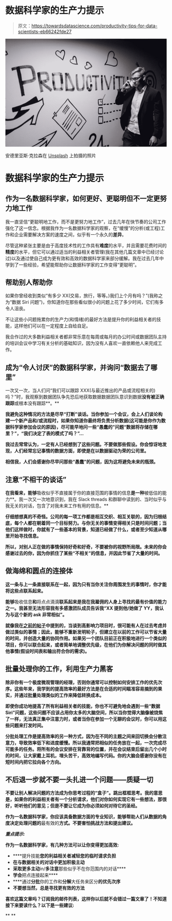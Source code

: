 # 数据科学家的生产力提示

> 原文：<https://towardsdatascience.com/productivity-tips-for-data-scientists-eb66242fde27>

![](img/29c9efc49e2df9a50c67aec64bd959d5.png)

安德里亚斯·克拉森在 [Unsplash](https://unsplash.com?utm_source=medium&utm_medium=referral) 上拍摄的照片

# 数据科学家的生产力提示

## 作为一名数据科学家，如何更好、更聪明但不一定更努力地工作

我一直坚信“更聪明地工作，而不是更努力地工作”，过去几年在快节奏的公司工作强化了这一信念。根据我作为一名数据科学家的观察，在“缓慢”的分析(或工程)工作和企业需要解决方案的速度之间，似乎有一个永久的**差异**。

尽管这种紧张主要是由于高度技术性的工作具有**难度**的水平，并且需要花费时间的**精度**的水平，但它可以通过适当的利益相关者管理(我在其他几篇文章中已经讨论过)以及通过使自己成为更有效和高效的数据科学家来部分缓解。我在过去几年中学到了一些经验，希望能帮助你让数据科学家的工作变得“更聪明”。

## **帮助别人帮助你**

如果你曾经收到类似“有多少 XX(交易，旅行，等等。)我们上个月有吗？”(我称之为“数据 Siri 问题”)，你知道你在那些看似很小的问题上花了多少时间，它们有多令人沮丧。

不让这些小问题拖累你的生产力(和情绪)的最好方法是提升你的利益相关者的技能，这样他们可以在一定程度上自给自足。

我合作过的大多数利益相关者都非常乐意在每周或每月的办公时间或数据团队主持的培训会议中学习有关分析的基础知识，因为没有人喜欢一直依赖他人来完成工作。

## **成为“令人讨厌”的数据科学家，并询问“数据去了哪里”**

一次又一次，当人们问“我们可以跟踪 XXX(与最近推出的产品或流程相关的)吗？”时，我观察到数据团队争先恐后地获取数据数据团队意识到数据**没有被正确跟踪**或根本没有跟踪**。**

**我避免这种情况的方法是尽早“打断”谈话。当你参加一个会议，会上人们谈论构建一个新产品和/或流程时，如果你知道你最终将负责分析数据(这可能是你作为数据科学家参加会议的原因)，尽可能早地问一些“愚蠢的”问题“数据将存储在哪里？”，“我们决定了表的模式了吗？”…**

**我过去常常认为，一定有人已经想到了这些问题。不要做那些假设。你会惊讶地发现，人们经常忘记事情的数据方面，即使是在以数据驱动为荣的公司里。**

**相信我，人们会感谢你尽早问那些“愚蠢”的问题，因为这将避免未来的瓶颈。**

## ****注意“不相干的谈话”****

**在我看来，能够**吸收似乎不直接属于你的直接范围的事情的信息**是一种**被低估的能力**。我一次又一次地意识到，我在 Slack threads 和群聊中读到的、当时似乎与我无关的对话，包含了对我未来工作有用的信息。**

**仔细想想真的不奇怪。公司的每一项工作都是相互交织、相互关联的，因为归根结底，每个人都在朝着同一个目标努力。与你无关的事情变得相关只是时间问题；当他们这样做时，你就有了一些基本的背景，知道已经做了什么，或者至少知道从哪里开始寻找信息。**

**所以，对别人正在做的事情保持好奇和好奇，不要被你的视野所局限。未来的你会感谢过去的你，因为你抓住了某些“不相关”的信息，并因此节省了大量的时间。**

## ****做海绵和圆点的连接体****

**这一条与上一条直接联系在一起，因为只有当你关注你周围发生的事情时，你才能将这些点联系起来。**

**能够**吸收信息**和**将点点滴滴**联系起来是我在我雇佣的人身上寻找的最有价值的能力之一。我甚至无法形容我有多感激团队成员告诉我“XX 提到他/她做了 YY，我认为与这个新的 ask 非常相似”。**

**就像我在[之前的帖子](/how-to-deal-with-frustrating-stakeholder-situations-as-a-data-scientist-92d48e2c32f7)中提到的，当谈到高影响力项目时，很可能有人在过去考虑并做过类似的事情；因此，能够不重新发明轮子，但建立在以前的工作可以节省大量的时间，并创造大量的协同作用。如果另一个团队目前正在积极地进行一个类似的项目，你可以联合起来，或者简单地调整优先级，在他们为你解决问题的同时做其他事情(假设时间表和输出符合你的需求)。**

## ****批量处理你的工作，利用生产力黑客****

**除非你有一个极度微观管理的经理，否则你通常可以控制如何安排工作的优先次序。这些年来，我学到的提高效率的最好方法是在合适的时间瞄准容易摘到的果实，并通过批量处理类似的工作来降低转换成本。**

**即使你成功地提高了所有利益相关者的技能，你也不可避免地会遇到一些“数据 Siri”问题，这些问题不应该占用你太多的大脑空间，所以当你觉得大脑像被烧焦了一样，无法真正集中注意力时，或者当你在参加一个无聊的会议时，你可以用这些问题来打发时间。**

**分批处理工作是提高效率的另一种方式，因为在不同的主题之间来回切换会分散注意力，导致效率低下和进度缓慢。所以我通常把相似的任务放在一起，一次完成尽可能多的任务。将所有的会议安排在背靠背的位置，并在会议结束后留出几个小时的时间，让大家戴上耳机，埋头苦干，高效地编写代码。你的大脑会感谢你没有在短时间内把它拉向各个方向。**

## **不后退一步就不要一头扎进一个问题——质疑一切**

**不要让别人解决问题的方法成为你思考过程的“盒子”。跳出框框思考。我的意思是，如果你的利益相关者有一个分析请求，他们对你如何实现它有一些想法，那很好，听听他们的意见；但是不要让它成为你必须如何对待它的圣经。**

**作为一名数据科学家，你应该具备数据方面的专业知识，能够帮助人们从数据的角度决定处理问题的**最有效的**方式。不要害怕挑战方法和提出建议。**

*****重点提示:*****

**作为一名数据科学家，有几种方法可以让你变得更加高效:**

*   ****提升技能**您的利益相关者减轻您的临时请求负担**
*   **在与数据相关的对话中更加积极主动**
*   **采取更多主动**in/**多注意**那些似乎不在你范围内的对话****
*   **学会**把点连接起来****
*   ****通过**分批**你的工作和**分解**大任务来区分**的优先次序**
*   **不要想当然，总是寻找更有效的方法**

**喜欢这篇文章吗？订阅我的邮件列表，这样你以后就不会错过一篇文章了！不知道接下来要读什么？以下是一些建议:**

**</how-to-deal-with-frustrating-stakeholder-situations-as-a-data-scientist-92d48e2c32f7>  </top-qualities-hiring-managers-look-for-in-data-scientist-candidates-2e2cd52444c2>  </should-you-join-a-big-corporation-or-a-small-startup-as-a-data-scientist-1b7f4d83f5c6> **